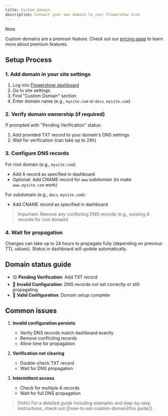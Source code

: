 ```yaml
---
title: Custom domain
description: Connect your own domain to your Flowershow site
---
```


> [!note]
> Custom domains are a premium feature. Check out our [pricing page](https://flowershow.app/pricing) to learn more about premium features.

## Setup Process

### 1. Add domain in your site settings

1. Log into [Flowershow dashboard](https://cloud.flowershow.app/)
2. Go to site settings
3. Find "Custom Domain" section
4. Enter domain name (e.g., `mysite.com` or `docs.mysite.com`)

### 2. Verify domain ownership (if required)

If prompted with "Pending Verification" status:
1. Add provided TXT record to your domain's DNS settings
2. Wait for verification (can take up to 24h)

### 3. Configure DNS records

For root domain (e.g., `mysite.com`):
- Add A record as specified in dashboard
- Optional: Add CNAME record for `www` subdomain (to make `www.mysite.com` work)

For subdomain (e.g., `docs.mysite.com`):
- Add CNAME record as specified in dashboard

> Important: Remove any conflicting DNS records (e.g., existing A records for root domain)

### 4. Wait for propagation

Changes can take up to 24 hours to propagate fully (depending on previous TTL values). Status in dashboard will update automatically.

## Domain status guide

- 🟡 **Pending Verification**: Add TXT record
- 🔴 **Invalid Configuration**: DNS records not set correctly or still propagating
- 🔵 **Valid Configuration**: Domain setup complete

## Common issues

1. **Invalid configuration persists**
   - Verify DNS records match dashboard exactly
   - Remove conflicting records
   - Allow time for propagation

2. **Verification not clearing**
   - Double-check TXT record
   - Wait for DNS propagation

3. **Intermittent access**
   - Check for multiple A records
   - Wait for full DNS propagation

>[!info]
>For a detailed guide including examples and step-by-step instructions, check out [[how-to-set-custom-domain|this guide]].
